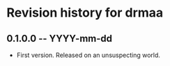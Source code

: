 # Revision history for drmaa

## 0.1.0.0  -- YYYY-mm-dd

* First version. Released on an unsuspecting world.
